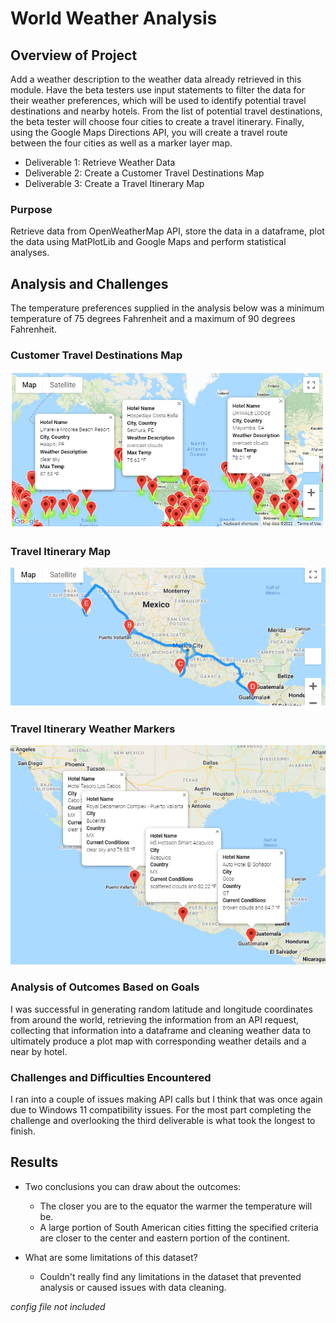 # World Weather Analysis

## Overview of Project
Add a weather description to the weather data already retrieved in this module. Have the beta testers use input statements to filter the data for their weather preferences, which will be used to identify potential travel destinations and nearby hotels. From the list of potential travel destinations, the beta tester will choose four cities to create a travel itinerary. Finally, using the Google Maps Directions API, you will create a travel route between the four cities as well as a marker layer map.

-   Deliverable 1: Retrieve Weather Data
-   Deliverable 2: Create a Customer Travel Destinations Map
-   Deliverable 3: Create a Travel Itinerary Map

### Purpose
Retrieve data from OpenWeatherMap API, store the data in a dataframe, plot the data using MatPlotLib and Google Maps and perform statistical analyses.

## Analysis and Challenges
The temperature preferences supplied in the analysis below was a minimum temperature of 75 degrees Fahrenheit and a maximum of 90 degrees Fahrenheit.

### Customer Travel Destinations Map
![Vacation Search](https://github.com/lnharvin/World_Weather_Analysis/blob/main/Vacation_Search/WeatherPy_vacation_map.png)

### Travel Itinerary Map
![Travel Map](https://github.com/lnharvin/World_Weather_Analysis/blob/main/Vacation_Itinerary/WeatherPy_travel_map.png)

### Travel Itinerary Weather Markers
![Cities of the Itinerary](https://github.com/lnharvin/World_Weather_Analysis/blob/main/Vacation_Itinerary/WeatherPy_travel_map_markers.png)

### Analysis of Outcomes Based on Goals
I was successful in generating random latitude and longitude coordinates from around the world, retrieving the information from an API request, collecting that information into a dataframe and cleaning weather data to ultimately produce a plot map with corresponding weather details and a near by hotel.

### Challenges and Difficulties Encountered
I ran into a couple of issues making API calls but I think that was once again due to Windows 11 compatibility issues. For the most part completing the challenge and overlooking the third deliverable is what took the longest to finish. 

## Results

- Two conclusions you can draw about the outcomes:
  - The closer you are to the equator the warmer the temperature will be.
  - A large portion of South American cities fitting the specified criteria are closer to the center and eastern portion of the continent.

- What are some limitations of this dataset?
  - Couldn't really find any limitations in the dataset that prevented analysis or caused issues with data cleaning.


*config file not included*
